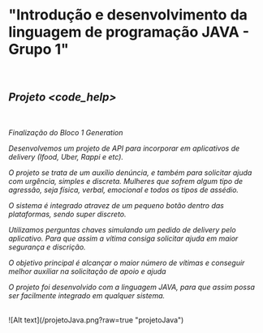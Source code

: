 <b><h1>"Introdução e desenvolvimento da linguagem de programação JAVA - Grupo 1"</h1></b>
<br> 
<i><h2>Projeto <code_help></h2></i>
<br>

<i><p>Finalização do Bloco 1 Generation</p></i>

<i><p>Desenvolvemos um projeto de API para incorporar em aplicativos de delivery (Ifood, Uber, Rappi e etc).</p>
<p>O projeto se trata de um auxílio denúncia, e também para solicitar ajuda com urgência, simples e discreta. Mulheres que sofrem algum tipo de agressão, seja física, verbal, emocional e todos os tipos de assédio.</p>
<p>O sistema é integrado atravez de um pequeno botão dentro das plataformas, sendo super discreto.</p>
<p>Utilizamos perguntas chaves simulando um pedido de delivery pelo aplicativo. Para que assim a vítima consiga solicitar ajuda em maior segurança e discrição.</p>
<p>O objetivo principal é alcançar o maior número de vítimas e conseguir melhor auxiliar na solicitação de apoio e ajuda</p>
<p>O projeto foi desenvolvido com a linguagem JAVA, para que assim possa ser facilmente integrado em qualquer sistema.</p></i>
<br>
![Alt text](/projetoJava.png?raw=true "projetoJava")



